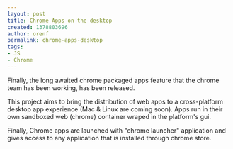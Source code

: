 ```yaml
---
layout: post
title: Chrome Apps on the desktop
created: 1378803696
author: orenf
permalink: chrome-apps-desktop
tags:
- JS
- Chrome
---
```

<p>Finally, the long awaited chrome packaged apps feature that the chrome team has been working, has been released.</p>
<p>This project aims to bring the distribution of web apps to a cross-platform desktop app experience (Mac &amp; Linux are coming soon). Apps run in their own sandboxed web (chrome) container wraped in the platform&#39;s gui.</p>
<p>Finally, Chrome apps are launched with &quot;chrome launcher&quot; application and gives access to any application that is installed through chrome store.</p>
